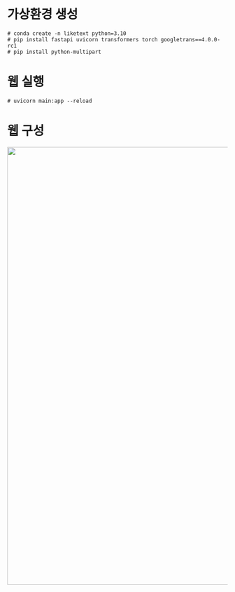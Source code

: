 # 가상환경 생성
```
# conda create -n liketext python=3.10
# pip install fastapi uvicorn transformers torch googletrans==4.0.0-rc1
# pip install python-multipart
```

# 웹 실행
```
# uvicorn main:app --reload
```

# 웹 구성
<p align="center">
  <img src="https://github.com/user-attachments/assets/2a0b2044-705d-473f-a161-691ec3228457" width="1000">
</p>
